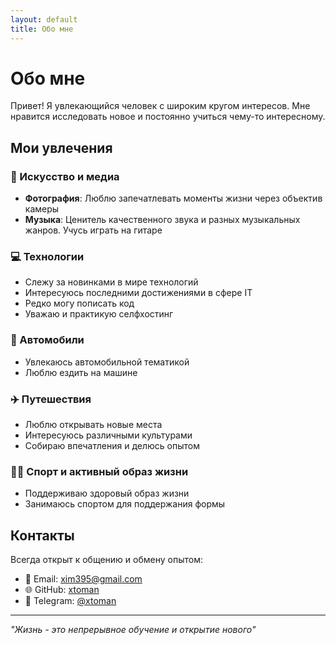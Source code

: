 ```yaml
---
layout: default
title: Обо мне
---
```


# Обо мне

Привет! Я увлекающийся человек с широким кругом интересов. Мне нравится исследовать новое и постоянно учиться чему-то интересному.

## Мои увлечения

### 🎨 Искусство и медиа
- **Фотография**: Люблю запечатлевать моменты жизни через объектив камеры
- **Музыка**: Ценитель качественного звука и разных музыкальных жанров. Учусь играть на гитаре

### 💻 Технологии
- Слежу за новинками в мире технологий
- Интересуюсь последними достижениями в сфере IT
- Редко могу пописать код
- Уважаю и практикую селфхостинг


### 🚗 Автомобили
- Увлекаюсь автомобильной тематикой
- Люблю ездить на машине

### ✈️ Путешествия
- Люблю открывать новые места
- Интересуюсь различными культурами
- Собираю впечатления и делюсь опытом

### 🏃‍♂️ Спорт и активный образ жизни
- Поддерживаю здоровый образ жизни
- Занимаюсь спортом для поддержания формы

## Контакты

Всегда открыт к общению и обмену опытом:

- 📧 Email: xim395@gmail.com
- 🌐 GitHub: [xtoman](https://github.com/xtoman)
- 📱 Telegram: [@xtoman](https://t.me/xtoman)

---

*"Жизнь - это непрерывное обучение и открытие нового"*
